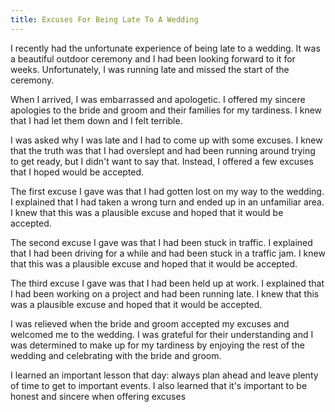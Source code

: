 ```yaml
---
title: Excuses For Being Late To A Wedding
---
```


I recently had the unfortunate experience of being late to a wedding. It was a beautiful outdoor ceremony and I had been looking forward to it for weeks. Unfortunately, I was running late and missed the start of the ceremony.

When I arrived, I was embarrassed and apologetic. I offered my sincere apologies to the bride and groom and their families for my tardiness. I knew that I had let them down and I felt terrible.

I was asked why I was late and I had to come up with some excuses. I knew that the truth was that I had overslept and had been running around trying to get ready, but I didn't want to say that. Instead, I offered a few excuses that I hoped would be accepted.

The first excuse I gave was that I had gotten lost on my way to the wedding. I explained that I had taken a wrong turn and ended up in an unfamiliar area. I knew that this was a plausible excuse and hoped that it would be accepted.

The second excuse I gave was that I had been stuck in traffic. I explained that I had been driving for a while and had been stuck in a traffic jam. I knew that this was a plausible excuse and hoped that it would be accepted.

The third excuse I gave was that I had been held up at work. I explained that I had been working on a project and had been running late. I knew that this was a plausible excuse and hoped that it would be accepted.

I was relieved when the bride and groom accepted my excuses and welcomed me to the wedding. I was grateful for their understanding and I was determined to make up for my tardiness by enjoying the rest of the wedding and celebrating with the bride and groom.

I learned an important lesson that day: always plan ahead and leave plenty of time to get to important events. I also learned that it's important to be honest and sincere when offering excuses